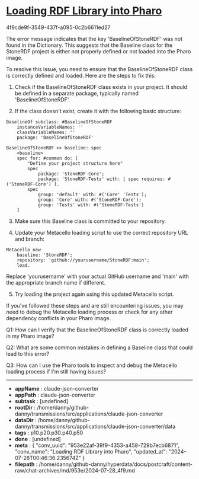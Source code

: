 # [Loading RDF Library into Pharo](https://claude.ai/chat/953e22af-39f9-4353-a458-729b7ecb6871)

4f9cde9f-3549-437f-a095-0c2b6611ed27

 The error message indicates that the key 'BaselineOfStoneRDF' was not found in the Dictionary. This suggests that the Baseline class for the StoneRDF project is either not properly defined or not loaded into the Pharo image.

To resolve this issue, you need to ensure that the BaselineOfStoneRDF class is correctly defined and loaded. Here are the steps to fix this:

1. Check if the BaselineOfStoneRDF class exists in your project. It should be defined in a separate package, typically named 'BaselineOfStoneRDF'.

2. If the class doesn't exist, create it with the following basic structure:

```smalltalk
BaselineOf subclass: #BaselineOfStoneRDF
    instanceVariableNames: ''
    classVariableNames: ''
    package: 'BaselineOfStoneRDF'

BaselineOfStoneRDF >> baseline: spec
    <baseline>
    spec for: #common do: [
        "Define your project structure here"
        spec 
            package: 'StoneRDF-Core';
            package: 'StoneRDF-Tests' with: [ spec requires: #('StoneRDF-Core') ].
        spec 
            group: 'default' with: #('Core' 'Tests');
            group: 'Core' with: #('StoneRDF-Core');
            group: 'Tests' with: #('StoneRDF-Tests')
    ]
```

3. Make sure this Baseline class is committed to your repository.

4. Update your Metacello loading script to use the correct repository URL and branch:

```smalltalk
Metacello new
    baseline: 'StoneRDF';
    repository: 'github://yourusername/StoneRDF:main';
    load.
```

Replace 'yourusername' with your actual GitHub username and 'main' with the appropriate branch name if different.

5. Try loading the project again using this updated Metacello script.

If you've followed these steps and are still encountering issues, you may need to debug the Metacello loading process or check for any other dependency conflicts in your Pharo image.

Q1: How can I verify that the BaselineOfStoneRDF class is correctly loaded in my Pharo image?

Q2: What are some common mistakes in defining a Baseline class that could lead to this error?

Q3: How can I use the Pharo tools to inspect and debug the Metacello loading process if I'm still having issues?

---

* **appName** : claude-json-converter
* **appPath** : claude-json-converter
* **subtask** : [undefined]
* **rootDir** : /home/danny/github-danny/transmissions/src/applications/claude-json-converter
* **dataDir** : /home/danny/github-danny/transmissions/src/applications/claude-json-converter/data
* **tags** : p10.p20.p30.p40.p50
* **done** : [undefined]
* **meta** : {
  "conv_uuid": "953e22af-39f9-4353-a458-729b7ecb6871",
  "conv_name": "Loading RDF Library into Pharo",
  "updated_at": "2024-07-28T00:46:36.235674Z"
}
* **filepath** : /home/danny/github-danny/hyperdata/docs/postcraft/content-raw/chat-archives/md/953e/2024-07-28_4f9.md